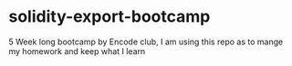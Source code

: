 # solidity-export-bootcamp
5 Week long bootcamp by Encode club, I am using this repo as to mange my homework and keep what I learn 
